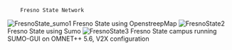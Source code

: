         Fresno State Network
![FresnoState_sumo1](https://user-images.githubusercontent.com/104651582/168932164-3da71acd-a119-44cb-a13a-933ef82bea5d.jpg)
        Fresno State using OpenstreepMap
![FresnoState2](https://user-images.githubusercontent.com/104651582/168932167-b6c1a49c-2953-48b8-b9a1-d3203ef53578.jpg)
        Fresno State using Sumo
![FresnoState3](https://user-images.githubusercontent.com/104651582/168932168-489bf205-c4b4-4e20-a281-345be1c19745.jpg)
        Fresno State campus running SUMO-GUI on OMNET++ 5.6, V2X configuration
